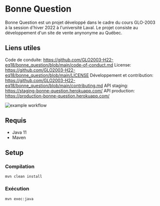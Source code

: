 # Bonne Question

Bonne Question est un projet développé dans le cadre du cours GLO-2003 à la session d'hiver 2022 à l'université Laval. Le projet consiste au développement d'un site de vente anynonyme au Québec.

## Liens utiles
Code de conduite: https://github.com/GLO2003-H22-eq18/bonne_question/blob/main/code-of-conduct.md
License: https://github.com/GLO2003-H22-eq18/bonne_question/blob/main/LICENSE
Développement et contribution: https://github.com/GLO2003-H22-eq18/bonne_question/blob/main/contributing.md
API staging: https://staging-bonne-question.herokuapp.com/
API production: https://production-bonne-question.herokuapp.com/

![example workflow](https://github.com/GLO2003-H22-eq18/bonne_question/actions/workflows/cd_staging.yml/badge.svg)

## Requis

- Java 11
- Maven

## Setup

### Compilation

```
mvn clean install
```

### Exécution

```
mvn exec:java
```
